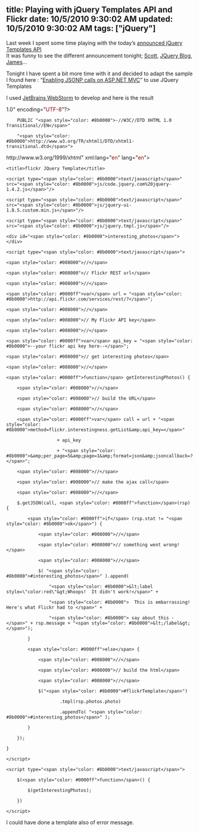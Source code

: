 title: Playing with jQuery Templates API and Flickr
date: 10/5/2010 9:30:02 AM
updated: 10/5/2010 9:30:02 AM
tags: ["jQuery"]
---
Last week I spent some time playing with the today’s [announced jQuery Templates API](http://blog.jquery.com/2010/10/04/new-official-jquery-plugins-provide-templating-data-linking-and-globalization/)       
It was funny to see the different announcement tonight; [Scott](http://weblogs.asp.net/scottgu/archive/2010/10/04/jquery-templates-data-link-and-globalization-accepted-as-official-jquery-plugins.aspx), [JQuery Blog](http://blog.jquery.com/2010/10/04/new-official-jquery-plugins-provide-templating-data-linking-and-globalization/), [James](http://www.jamessenior.com/2010/09/30/jquery-templating-in-the-wild/)…

Tonight I have spent a bit more time with it and decided to adapt the sample I found here : “[Enabling JSONP calls on ASP.NET MVC](http://blogorama.nerdworks.in/entry-EnablingJSONPcallsonASPNETMVC.aspx)” to use JQuery Templates

I used [JetBrains WebStorm](http://www.jetbrains.com/webstorm/) to develop and here is the result

<?xml version="<span style="color: #8b0000">1.0</span>" encoding="<span style="color: #8b0000">UTF-8</span>"?>
</pre>

<!DOCTYPE html
</pre>

        PUBLIC "<span style="color: #8b0000">-//W3C//DTD XHTML 1.0 Transitional//EN</span>"
</pre>

        "<span style="color: #8b0000">http://www.w3.org/TR/xhtml1/DTD/xhtml1-transitional.dtd</span>">
</pre>

<html xmlns="<span style="color: #8b0000">http://www.w3.org/1999/xhtml</span>" xml:lang="<span style="color: #8b0000">en</span>" lang="<span style="color: #8b0000">en</span>">
</pre>

<head>
</pre>

    <title>flickr JQuery Template</title>
</pre>

    <script type="<span style="color: #8b0000">text/javascript</span>" src="<span style="color: #8b0000">js/code.jquery.com%20jquery-1.4.2.js</span>"/>
</pre>

    <script type="<span style="color: #8b0000">text/javascript</span>" src="<span style="color: #8b0000">js/jquery-ui-1.8.5.custom.min.js</span>"/>
</pre>

    <script type="<span style="color: #8b0000">text/javascript</span>" src="<span style="color: #8b0000">js/jquery.tmpl.js</span>"/>
</pre>

</head>
</pre>

<body>
</pre>

</pre>

<script id="<span style="color: #8b0000">flickrTemplate</span>" type="<span style="color: #8b0000">text/html</span>">
</pre>

    <div>
</pre>

        <h2>${title}</h2>
</pre>

        <div>
</pre>

            <img src="<span style="color: #8b0000">http://farm5.static.flickr.com/${server}/${id}_${secret}_t.jpg</span>" 
</pre>

                  title="<span style="color: #8b0000">${title}</span>" 
</pre>

                  alt="<span style="color: #8b0000">${title}</span>" />
</pre>

        </div>
</pre>

    </div>
</pre>

</script>
</pre>

</pre>

    <div id="<span style="color: #8b0000">interesting_photos</span>"></div>
</pre>

</pre>

    <script type="<span style="color: #8b0000">text/javascript</span>">
</pre>

    <span style="color: #008000">//</span>
</pre>

    <span style="color: #008000">// Flickr REST url</span>
</pre>

    <span style="color: #008000">//</span>
</pre>

    <span style="color: #0000ff">var</span> url = "<span style="color: #8b0000">http://api.flickr.com/services/rest/?</span>";
</pre>

</pre>

    <span style="color: #008000">//</span>
</pre>

    <span style="color: #008000">// My Flickr API key</span>
</pre>

    <span style="color: #008000">//</span>
</pre>

    <span style="color: #0000ff">var</span> api_key = "<span style="color: #8b0000">--your flickr api key here--</span>";
</pre>

</pre>

    <span style="color: #008000">// get interesting photos</span>
</pre>

    <span style="color: #008000">//</span>
</pre>

    <span style="color: #0000ff">function</span> getInterestingPhotos() {
</pre>

        <span style="color: #008000">//</span>
</pre>

        <span style="color: #008000">// build the URL</span>
</pre>

        <span style="color: #008000">//</span>
</pre>

        <span style="color: #0000ff">var</span> call = url + "<span style="color: #8b0000">method=flickr.interestingness.getList&amp;api_key=</span>"
</pre>

                       + api_key
</pre>

                       + "<span style="color: #8b0000">&amp;per_page=5&amp;page=1&amp;format=json&amp;jsoncallback=?</span>";
</pre>

</pre>

        <span style="color: #008000">//</span>
</pre>

        <span style="color: #008000">// make the ajax call</span>
</pre>

        <span style="color: #008000">//</span>
</pre>

        $.getJSON(call, <span style="color: #0000ff">function</span>(rsp) {
</pre>

            <span style="color: #0000ff">if</span> (rsp.stat != "<span style="color: #8b0000">ok</span>") {
</pre>

                <span style="color: #008000">//</span>
</pre>

                <span style="color: #008000">// something went wrong!</span>
</pre>

                <span style="color: #008000">//</span>
</pre>

                $( "<span style="color: #8b0000">#interesting_photos</span>" ).append(
</pre>

                    "<span style="color: #8b0000">&lt;label style=\"color:red\"&gt;Whoops!  It didn't work!</span>" +
</pre>

                    "<span style="color: #8b0000">  This is embarrassing!  Here's what Flickr had to </span>" +
</pre>

                    "<span style="color: #8b0000"> say about this - </span>" + rsp.message + "<span style="color: #8b0000">&lt;/label&gt;</span>");
</pre>

            }
</pre>

            <span style="color: #0000ff">else</span> {
</pre>

                <span style="color: #008000">//</span>
</pre>

                <span style="color: #008000">// build the html</span>
</pre>

                <span style="color: #008000">//</span>
</pre>

                $("<span style="color: #8b0000">#flickrTemplate</span>")
</pre>

                        .tmpl(rsp.photos.photo)
</pre>

                        .appendTo( "<span style="color: #8b0000">#interesting_photos</span>" );
</pre>

            }
</pre>

        });
</pre>

    }
</pre>

    </script>
</pre>

</pre>

    <script type="<span style="color: #8b0000">text/javascript</span>">
</pre>

        $(<span style="color: #0000ff">function</span>() {
</pre>

            $(getInterestingPhotos);
</pre>

        })
</pre>

    </script>
</pre>

</pre>

</body>
</pre>

</html></pre>

I could have done a template also of error message.
